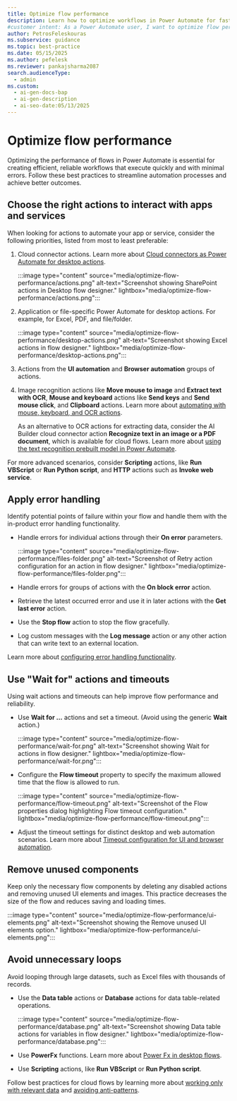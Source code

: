 ```yaml
---
title: Optimize flow performance
description: Learn how to optimize workflows in Power Automate for faster execution and fewer errors with these best practices.
#customer intent: As a Power Automate user, I want to optimize flow performance so that my workflows execute faster and with fewer errors.  
author: PetrosFeleskouras
ms.subservice: guidance
ms.topic: best-practice
ms.date: 05/15/2025
ms.author: pefelesk
ms.reviewer: pankajsharma2087
search.audienceType:
  - admin
ms.custom:
  - ai-gen-docs-bap
  - ai-gen-description
  - ai-seo-date:05/13/2025
---
```


# Optimize flow performance

Optimizing the performance of flows in Power Automate is essential for creating efficient, reliable workflows that execute quickly and with minimal errors. Follow these best practices to streamline automation processes and achieve better outcomes.

## Choose the right actions to interact with apps and services

When looking for actions to automate your app or service, consider the following priorities, listed from most to least preferable:

1. Cloud connector actions. Learn more about [Cloud connectors as Power Automate for desktop actions](../../desktop-flows/actions-reference/cloudconnectors.md).

    :::image type="content" source="media/optimize-flow-performance/actions.png" alt-text="Screenshot showing SharePoint actions in Desktop flow designer." lightbox="media/optimize-flow-performance/actions.png":::

1. Application or file-specific Power Automate for desktop actions. For example, for Excel, PDF, and file/folder.

    :::image type="content" source="media/optimize-flow-performance/desktop-actions.png" alt-text="Screenshot showing Excel actions in flow designer." lightbox="media/optimize-flow-performance/desktop-actions.png":::

1. Actions from the **UI automation** and **Browser automation** groups of actions.

1. Image recognition actions like **Move mouse to image** and **Extract text with OCR**, **Mouse and keyboard** actions like **Send keys** and **Send mouse click**, and **Clipboard** actions. Learn more about [automating with mouse, keyboard, and OCR actions](../../desktop-flows/how-to/automate-using-mouse-keyboard-ocr.md).

    As an alternative to OCR actions for extracting data, consider the AI Builder cloud connector action **Recognize text in an image or a PDF document**, which is available for cloud flows. Learn more about [using the text recognition prebuilt model in Power Automate](/ai-builder/flow-text-recognition).

For more advanced scenarios, consider **Scripting** actions, like **Run VBScript** or **Run Python script**, and **HTTP** actions such as **Invoke web service**. 

## Apply error handling

Identify potential points of failure within your flow and handle them with the in-product error handling functionality.

- Handle errors for individual actions through their **On error** parameters.

    :::image type="content" source="media/optimize-flow-performance/files-folder.png" alt-text="Screenshot of Retry action configuration for an action in flow designer." lightbox="media/optimize-flow-performance/files-folder.png":::

- Handle errors for groups of actions with the **On block error** action.

- Retrieve the latest occurred error and use it in later actions with the **Get last error** action.

- Use the **Stop flow** action to stop the flow gracefully.

- Log custom messages with the **Log message** action or any other action that can write text to an external location.

Learn more about [configuring error handling functionality](../../desktop-flows/errors.md#configure-error-handling-functionality).

## Use "Wait for" actions and timeouts

Using wait actions and timeouts can help improve flow performance and reliability.

- Use **Wait for …** actions and set a timeout. (Avoid using the generic **Wait** action.)

    :::image type="content" source="media/optimize-flow-performance/wait-for.png" alt-text="Screenshot showing Wait for actions in flow designer." lightbox="media/optimize-flow-performance/wait-for.png":::

- Configure the **Flow timeout** property to specify the maximum allowed time that the flow is allowed to run.

    :::image type="content" source="media/optimize-flow-performance/flow-timeout.png" alt-text="Screenshot of the Flow properties dialog highlighting Flow timeout configuration." lightbox="media/optimize-flow-performance/flow-timeout.png":::

- Adjust the timeout settings for distinct desktop and web automation scenarios. Learn more about [Timeout configuration for UI and browser automation](/power-automate/desktop-flows/how-to/ui-automation-change-timeout-cofiguration).

## Remove unused components

Keep only the necessary flow components by deleting any disabled actions and removing unused UI elements and images. This practice decreases the size of the flow and reduces saving and loading times.

:::image type="content" source="media/optimize-flow-performance/ui-elements.png" alt-text="Screenshot showing the Remove unused UI elements option." lightbox="media/optimize-flow-performance/ui-elements.png":::

## Avoid unnecessary loops

Avoid looping through large datasets, such as Excel files with thousands of records.

- Use the **Data table** actions or **Database** actions for data table-related operations.

    :::image type="content" source="media/optimize-flow-performance/database.png" alt-text="Screenshot showing Data table actions for variables in flow designer." lightbox="media/optimize-flow-performance/database.png":::

- Use **PowerFx** functions. Learn more about [Power Fx in desktop flows](/power-automate/desktop-flows/power-fx).

- Use **Scripting** actions, like **Run VBScript** or **Run Python script**.

Follow best practices for cloud flows by learning more about [working only with relevant data](/power-automate/guidance/coding-guidelines/work-with-relevant-data) and [avoiding anti-patterns](/power-automate/guidance/coding-guidelines/avoid-anti-patterns).
